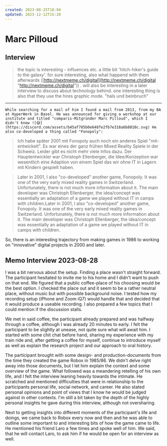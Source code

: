 ```yaml
---
created: 2023-08-25T18:04
updated: 2023-12-12T15:20
---
```

# Marc Pilloud

## Interview
> the topic is interesting - influences etc. a little bit 'hitch-hiker's guide to the galaxy'. for sure interesting, also what happend with them afterwards ([http://nextmeme.ch/digital](http://nextmeme.ch/digital "http://nextmeme.ch/digital")) . will also be interesting in a later interview to discuss about technology behind. one interesting thing is also that they use the hires graphic mode. "hals und beinbruch"
---
	While searching for a mail of him I found a mail from 2013, from my BA at HyperWerk in Basel. He was announced for giving a workshop at our institute and titled "comparis-Mitgründer Marc Pilloud", which I didn't knew ![😅](https://discord.com/assets/b45af785b0e648fe2fb7e318a6b8010c.svg) He also co-developed a thing called "Fonopoly":

> Ich habe später 2001 mit Fonopoly auch noch ein anderes Spiel "mit-entwickelt". Es war eines der ganz frühen Mixed Reality Spiele in der Schweiz. Leider gibt es nicht mehr viele Infos dazu. Der Hauptentwickler war Christoph Ellenberger, die Idee/Konzeption war wesentlich eine Adaption von einem Spiel das wir ohne IT in Lagern mit Kindern gespielt haben.

> Later in 2001, I also "co-developed" another game, Fonopoly. It was one of the very early mixed reality games in Switzerland. Unfortunately, there is not much more information about it. The main developer was Christoph Ellenberger, the idea/concept was essentially an adaptation of a game we played without IT in camps with children.Later in 2001, I also "co-developed" another game, Fonopoly. It was one of the very early mixed reality games in Switzerland. Unfortunately, there is not much more information about it. The main developer was Christoph Ellenberger, the idea/concept was essentially an adaptation of a game we played without IT in camps with children.

So, there is an interesting trajectory from making games in 1986 to working on "innovative" digital projects in 2000 and later.

## Memo Interview 2023-08-28
I was a bit nervous about the setup. Finding a place wasn't straight forward. The participant hesitated to invite me to his home and I didn't want to push on that end. We figured that a public coffee-place of his choosing would be the best option. I checked the place out and it seem to be a rather neutral place, without music but with possible background noise. I tested how my recording setup (iPhone and Zoom iQ7) would handle that and decided that it would produce a useable recording. I also prepared a few topics that I could mention if the discussion stalls. 

We met in said coffee, the participant already prepared and was halfway through a coffee, although I was already 20 minutes to early. I felt the participant to be slightly at unease, not quite sure what will await him. I started with some chit chat before hand, sharing my experience with my train ride and, after getting a coffee for myself, continue to introduce myself as well as explain the research project and our approach to oral history. 

The participant brought with some design- and production-documents from the time they created the game Robox in 1985/86. We didn't delve right away into those documents, but I let him explain the context and some overview of the game. What followed was a meandering retelling of his own life, and I felt the interview leaning heavily towards the intimate. He scratched and mentioned difficulties that were in relationship to the participants personal life, social network, and career. He also stated personal opinions and point of views that I know he would be judged against in other contexts. I'm still a bit taken by the depth of the highly personal insights he gave during this interview, although not oversharing.

Next to getting insights into different moments of the participant's life and doings, we came back to Robox every now and then and he was able to outline some important to and interesting bits of how the game came to life. He mentioned his friend Laro a few times and spoke well of him. We said, that he will contact Laro, to ask him if he would be open for an interview as well.